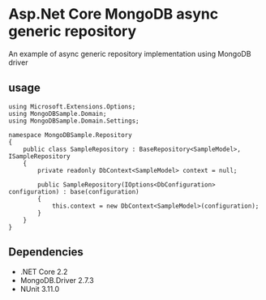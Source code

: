 # Asp.Net Core MongoDB async generic repository

An example of async generic repository implementation using  MongoDB driver 

usage
-----
```
using Microsoft.Extensions.Options;
using MongoDBSample.Domain;
using MongoDBSample.Domain.Settings;

namespace MongoDBSample.Repository
{
    public class SampleRepository : BaseRepository<SampleModel>, ISampleRepository
    { 
        private readonly DbContext<SampleModel> context = null;

        public SampleRepository(IOptions<DbConfiguration> configuration) : base(configuration)
        {
            this.context = new DbContext<SampleModel>(configuration);
        }
    }
}
```

Dependencies
------------
* .NET Core 2.2
* MongoDB.Driver 2.7.3
* NUnit 3.11.0

